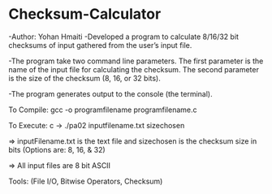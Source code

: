 # Checksum-Calculator
-Author: Yohan Hmaiti
-Developed a program to calculate 8/16/32 bit checksums of input gathered from the user’s input file.

-The program take two command line parameters. The first parameter is the name
of the input file for calculating the checksum. The second parameter is the size of the
checksum (8, 16, or 32 bits). 

-The program generates output to the console (the terminal).

To Compile: 
 gcc -o programfilename programfilename.c

To Execute: 
 c -> ./pa02 inputfilename.txt sizechosen
 
=> inputFilename.txt is the text file and sizechosen is the checksum size in bits
 (Options are: 8, 16, & 32)

=> All input files are 8 bit ASCII 

Tools: (File I/O, Bitwise Operators, Checksum)
